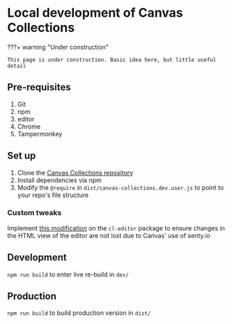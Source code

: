# Local development of Canvas Collections

???+ warning "Under construction"

	This page is under construction. Basic idea here, but little useful detail

## Pre-requisites

1. Git
2. npm
3. editor
4. Chrome
5. Tampermonkey

## Set up

1. Clone the [Canvas Collections repository](https://github.com/djplaner/canvas-collections)
2. Install dependencies via npm
4. Modify the `@require` in `dist/canvas-collections.dev.user.js` to point to your repo's file structure


### Custom tweaks

Implement [this modification](https://github.com/nenadpnc/cl-editor/issues/25#issuecomment-1402631276) on the `cl-editor` package to ensure changes in the HTML view of the editor are not lost due to Canvas' use of senty.io


## Development

`npm run build` to enter live re-build in `dev/`

## Production

`npm run build` to build production version in `dist/`